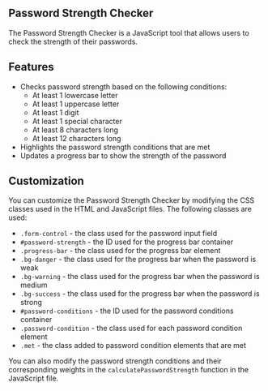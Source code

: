 ## Password Strength Checker

The Password Strength Checker is a JavaScript tool that allows users to check the strength of their passwords.

## Features

- Checks password strength based on the following conditions:
  - At least 1 lowercase letter
  - At least 1 uppercase letter
  - At least 1 digit
  - At least 1 special character
  - At least 8 characters long
  - At least 12 characters long
- Highlights the password strength conditions that are met
- Updates a progress bar to show the strength of the password

## Customization

You can customize the Password Strength Checker by modifying the CSS classes used in the HTML and JavaScript files. The following classes are used:

- `.form-control` - the class used for the password input field
- `#password-strength` - the ID used for the progress bar container
- `.progress-bar` - the class used for the progress bar element
- `.bg-danger` - the class used for the progress bar when the password is weak
- `.bg-warning` - the class used for the progress bar when the password is medium
- `.bg-success` - the class used for the progress bar when the password is strong
- `#password-conditions` - the ID used for the password conditions container
- `.password-condition` - the class used for each password condition element
- `.met` - the class added to password condition elements that are met

You can also modify the password strength conditions and their corresponding weights in the `calculatePasswordStrength` function in the JavaScript file.
